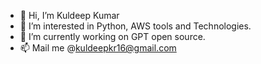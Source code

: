 - 👋 Hi, I’m Kuldeep Kumar
- 👀 I’m interested in Python, AWS tools and Technologies.
- 🌱 I’m currently working on GPT open source.
- 📫 Mail me @kuldeepkr16@gmail.com
